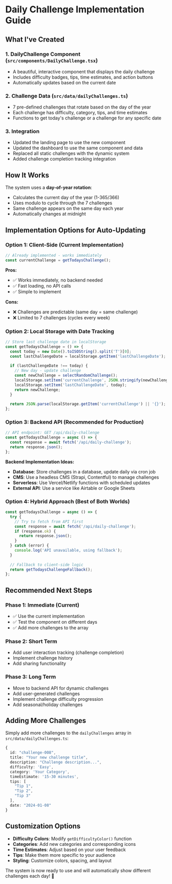 # Daily Challenge Implementation Guide

## What I've Created

### 1. **DailyChallenge Component** (`src/components/DailyChallenge.tsx`)
- A beautiful, interactive component that displays the daily challenge
- Includes difficulty badges, tips, time estimates, and action buttons
- Automatically updates based on the current date

### 2. **Challenge Data** (`src/data/dailyChallenges.ts`)
- 7 pre-defined challenges that rotate based on the day of the year
- Each challenge has difficulty, category, tips, and time estimates
- Functions to get today's challenge or a challenge for any specific date

### 3. **Integration**
- Updated the landing page to use the new component
- Updated the dashboard to use the same component and data
- Replaced all static challenges with the dynamic system
- Added challenge completion tracking integration

## How It Works

The system uses a **day-of-year rotation**:
- Calculates the current day of the year (1-365/366)
- Uses modulo to cycle through the 7 challenges
- Same challenge appears on the same day each year
- Automatically changes at midnight

## Implementation Options for Auto-Updating

### Option 1: **Client-Side (Current Implementation)**
```typescript
// Already implemented - works immediately
const currentChallenge = getTodaysChallenge();
```

**Pros:**
- ✅ Works immediately, no backend needed
- ✅ Fast loading, no API calls
- ✅ Simple to implement

**Cons:**
- ❌ Challenges are predictable (same day = same challenge)
- ❌ Limited to 7 challenges (cycles every week)

### Option 2: **Local Storage with Date Tracking**
```typescript
// Store last challenge date in localStorage
const getTodaysChallenge = () => {
  const today = new Date().toISOString().split('T')[0];
  const lastChallengeDate = localStorage.getItem('lastChallengeDate');
  
  if (lastChallengeDate !== today) {
    // New day - update challenge
    const newChallenge = selectRandomChallenge();
    localStorage.setItem('currentChallenge', JSON.stringify(newChallenge));
    localStorage.setItem('lastChallengeDate', today);
    return newChallenge;
  }
  
  return JSON.parse(localStorage.getItem('currentChallenge') || '{}');
};
```

### Option 3: **Backend API (Recommended for Production)**
```typescript
// API endpoint: GET /api/daily-challenge
const getTodaysChallenge = async () => {
  const response = await fetch('/api/daily-challenge');
  return response.json();
};
```

**Backend Implementation Ideas:**
- **Database**: Store challenges in a database, update daily via cron job
- **CMS**: Use a headless CMS (Strapi, Contentful) to manage challenges
- **Serverless**: Use Vercel/Netlify functions with scheduled updates
- **External API**: Use a service like Airtable or Google Sheets

### Option 4: **Hybrid Approach (Best of Both Worlds)**
```typescript
const getTodaysChallenge = async () => {
  try {
    // Try to fetch from API first
    const response = await fetch('/api/daily-challenge');
    if (response.ok) {
      return response.json();
    }
  } catch (error) {
    console.log('API unavailable, using fallback');
  }
  
  // Fallback to client-side logic
  return getTodaysChallengeFallback();
};
```

## Recommended Next Steps

### Phase 1: **Immediate (Current)**
- ✅ Use the current implementation
- ✅ Test the component on different days
- ✅ Add more challenges to the array

### Phase 2: **Short Term**
- Add user interaction tracking (challenge completion)
- Implement challenge history
- Add sharing functionality

### Phase 3: **Long Term**
- Move to backend API for dynamic challenges
- Add user-generated challenges
- Implement challenge difficulty progression
- Add seasonal/holiday challenges

## Adding More Challenges

Simply add more challenges to the `dailyChallenges` array in `src/data/dailyChallenges.ts`:

```typescript
{
  id: "challenge-008",
  title: "Your new challenge title",
  description: "Challenge description...",
  difficulty: 'Easy',
  category: 'Your Category',
  timeEstimate: '15-30 minutes',
  tips: [
    "Tip 1",
    "Tip 2",
    "Tip 3"
  ],
  date: "2024-01-08"
}
```

## Customization Options

- **Difficulty Colors**: Modify `getDifficultyColor()` function
- **Categories**: Add new categories and corresponding icons
- **Time Estimates**: Adjust based on your user feedback
- **Tips**: Make them more specific to your audience
- **Styling**: Customize colors, spacing, and layout

The system is now ready to use and will automatically show different challenges each day! 🎯

